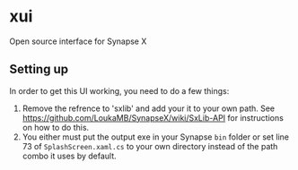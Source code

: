 # xui
Open source interface for Synapse X

## Setting up
In order to get this UI working, you need to do a few things:
1) Remove the refrence to 'sxlib' and add your it to your own path. See https://github.com/LoukaMB/SynapseX/wiki/SxLib-API for instructions on how to do this.
2) You either must put the output exe in your Synapse `bin` folder or set line 73 of `SplashScreen.xaml.cs` to your own directory instead of the path combo it uses by default.